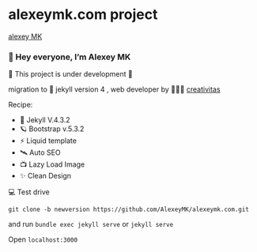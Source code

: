 # alexeymk.com project

[alexey MK](/assets/img/carton.jpg)

### 👋 Hey everyone, I’m Alexey MK

🚧 This project is under development 🚧

migration to 🚀  jekyll version 4 , web developer by 👩🏻‍🚀 [creativitas](https://www.fiverr.com/creativitas/design-your-modern-website-using-jekyll)

Recipe: 
 - 💎 Jekyll V.4.3.2
 - 🪐 Bootstrap v.5.3.2
 - ⚡️ Liquid template
 - 🛰️ Auto SEO
 - 📺 Lazy Load Image
 - ✨ Clean Design



💻 Test drive 

`git clone -b newversion https://github.com/AlexeyMK/alexeymk.com.git`

and run `bundle exec jekyll serve` or `jekyll serve`

Open `localhost:3000`